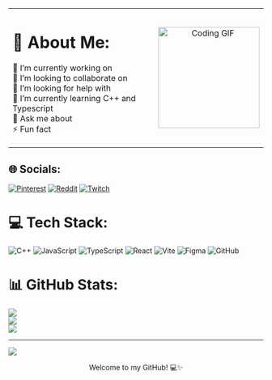 <table>
  <tr>
    <td width="60%">
      
# 💫 About Me:
🔭 I’m currently working on<br>
👯 I’m looking to collaborate on<br>
🤝 I’m looking for help with<br>
🌱 I’m currently learning C++ and Typescript<br>
💬 Ask me about<br>
⚡ Fun fact

   </td>
    <td align="center">
      <img src="https://media2.giphy.com/media/v1.Y2lkPTc5MGI3NjExZjh3dW0yMWY0d2dkdmp3OGZuMWVnYWJmbGwxZ2JtOTg2OGduZDlrdSZlcD12MV9pbnRlcm5hbF9naWZfYnlfaWQmY3Q9Zw/aTCa0tTwPzfig/giphy.gif" width="200" alt="Coding GIF"/>
    </td>
  </tr>
</table>

## 🌐 Socials:
[![Pinterest](https://img.shields.io/badge/Pinterest-%23E60023.svg?logo=Pinterest&logoColor=white)](https://pinterest.com/echo05w)
[![Reddit](https://img.shields.io/badge/Reddit-%23FF4500.svg?logo=Reddit&logoColor=white)](https://reddit.com/user/EchoSinsBabe)
[![Twitch](https://img.shields.io/badge/Twitch-%239146FF.svg?logo=Twitch&logoColor=white)](https://twitch.tv/echow05) 

# 💻 Tech Stack:
![C++](https://img.shields.io/badge/c++-%2300599C.svg?style=for-the-badge&logo=c%2B%2B&logoColor=white)
![JavaScript](https://img.shields.io/badge/javascript-%23323330.svg?style=for-the-badge&logo=javascript&logoColor=%23F7DF1E)
![TypeScript](https://img.shields.io/badge/typescript-%23007ACC.svg?style=for-the-badge&logo=typescript&logoColor=white)
![React](https://img.shields.io/badge/react-%2320232a.svg?style=for-the-badge&logo=react&logoColor=%2361DAFB)
![Vite](https://img.shields.io/badge/vite-%23646CFF.svg?style=for-the-badge&logo=vite&logoColor=white)
![Figma](https://img.shields.io/badge/figma-%23F24E1E.svg?style=for-the-badge&logo=figma&logoColor=white)
![GitHub](https://img.shields.io/badge/github-%23121011.svg?style=for-the-badge&logo=github&logoColor=white)

# 📊 GitHub Stats:
![](https://github-readme-stats.vercel.app/api?username=echo05w&theme=bear&hide_border=false&include_all_commits=true&count_private=false)<br/>
![](https://nirzak-streak-stats.vercel.app/?user=echo05w&theme=bear&hide_border=false)<br/>
![](https://github-readme-stats.vercel.app/api/top-langs/?username=echo05w&theme=bear&hide_border=false&include_all_commits=true&count_private=false&layout=compact)

---
[![](https://visitcount.itsvg.in/api?id=echo05w&icon=0&color=0)](https://visitcount.itsvg.in)
<p align="center">Welcome to my GitHub! 💻✨</p>

<!-- Proudly created with GPRM ( https://gprm.itsvg.in ) -->
